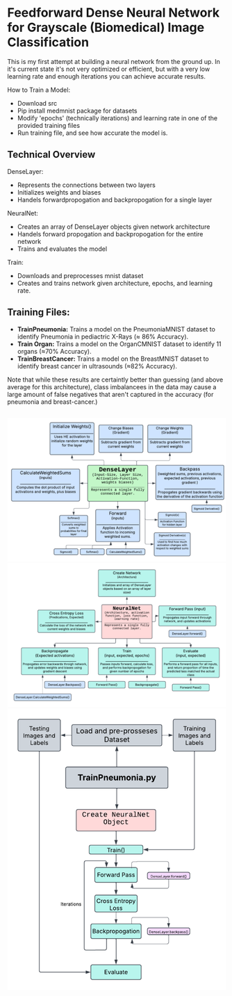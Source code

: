 # **Feedforward Dense Neural Network for Grayscale (Biomedical) Image Classification**

This is my first attempt at building a neural network from the ground up. In it's current state it's not very optimized or efficient, but with a very low learning rate and enough iterations you can achieve accurate results. 

How to Train a Model:
* Download src
* Pip install medmnist package for datasets
* Modify 'epochs' (technically iterations) and learning rate in one of the provided training files
* Run training file, and see how accurate the model is.

## Technical Overview
DenseLayer:
* Represents the connections between two layers
* Initializes weights and biases
* Handels forwardpropogation and backpropogation for a single layer

NeuralNet:
* Creates an array of DenseLayer objects given network architecture
* Handels forward propogation and backpropogation for the entire network
* Trains and evaluates the model

Train:
* Downloads and preprocesses mnist dataset
* Creates and trains network given architecture, epochs, and learning rate.

## Training Files:
* **TrainPneumonia:** Trains a model on the PneumoniaMNIST dataset to identify Pneumonia in pediactric X-Rays (≈ 86% Accuracy).
* **Train Organ:** Trains a model on  the OrganCMNIST dataset to identify 11 organs (≈70% Accuracy).
* **TrainBreastCancer:** Trains a model on the BreastMNIST dataset to identify breast cancer in ultrasounds (≈82% Accuracy).

Note that while these results are certaintly better than guessing (and above average for this architecture), class imbalancees in the data may cause a large amount of false negatives that aren't captured in the accuracy (for pneumonia and breast-cancer.)

## 
![alt text](https://github.com/nathanielce24/Feedforward-Neural-Net/blob/main/Flowcharts/DenseLayer-Class.png?raw=true)
![alt text](https://github.com/nathanielce24/Feedforward-Neural-Net/blob/main/Flowcharts/NeuralNet-Class.png?raw=true)
![alt text](https://github.com/nathanielce24/Feedforward-Neural-Net/blob/main/Flowcharts/Training-Process.png?raw=true)
